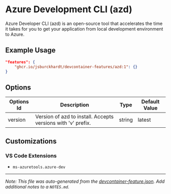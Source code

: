 
# Azure Development CLI (azd)

Azure Developer CLI (azd) is an open-source tool that accelerates the time it takes for you to get your application from local development environment to Azure.

## Example Usage

```json
"features": {
    "ghcr.io/jsburckhardt/devcontainer-features/azd:1": {}
}
```

## Options

| Options Id | Description | Type | Default Value |
|-----|-----|-----|-----|
| version | Version of azd to install. Accepts versions with 'v' prefix. | string | latest |

## Customizations

### VS Code Extensions

- `ms-azuretools.azure-dev`



---

_Note: This file was auto-generated from the [devcontainer-feature.json](https://github.com/jsburckhardt/devcontainer-features/blob/main/src/azd/devcontainer-feature.json).  Add additional notes to a `NOTES.md`._
